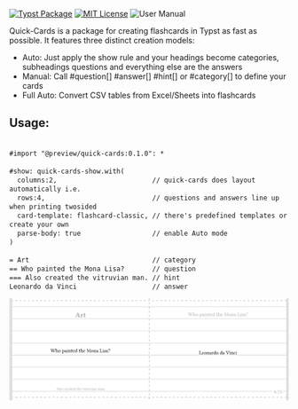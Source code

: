 [![Typst Package](https://img.shields.io/badge/dynamic/toml?url=https%3A%2F%2Fraw.githubusercontent.com%2FAnts-Aare%2Fquick-cards%2Fmain%2Ftypst.toml&query=%24.package.version&prefix=v&logo=typst&label=package&color=239DAD)](https://typst.app/universe/package/quick-cards)
[![MIT License](https://img.shields.io/badge/license-MIT-blue)](https://github.com/Ants-Aare/quick-cards/blob/main/LICENSE)
![User Manual](https://img.shields.io/badge/manual-.pdf-purple)

Quick-Cards is a package for creating flashcards in Typst as fast as possible. It features three distinct creation models:
- Auto: Just apply the show rule and your headings become categories, subheadings questions and everything else are the answers
- Manual: Call #question[] #answer[] #hint[] or #category[] to define your cards
- Full Auto: Convert CSV tables from Excel/Sheets into flashcards

## Usage:
```typ

#import "@preview/quick-cards:0.1.0": *

#show: quick-cards-show.with(
  columns:2,                        // quick-cards does layout automatically i.e.
  rows:4,                           // questions and answers line up when printing twosided
  card-template: flashcard-classic, // there's predefined templates or create your own
  parse-body: true                  // enable Auto mode
)

= Art                               // category
== Who painted the Mona Lisa?       // question
=== Also created the vitruvian man. // hint
Leonardo da Vinci                   // answer

```

![Showcase](https://github.com/Ants-Aare/quick-cards/blob/main/examples/showcase.png)